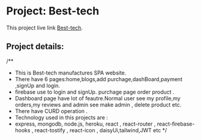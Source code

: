 # Project: Best-tech

This project live link [Best-tech](https://github.com/facebook/create-react-app).

## Project details:

/**
* This is Best-tech manufactures SPA website.
* There have 6 pages:home,blogs,add purchage,dashBoard,payment ,signUp and login.
* firebase use to login and signUp. purchage page order product .  
* Dashboard page have lot of feautre.Normal user see my profile,my orders,my reviews and admin see make admin , delete product etc.
* There have CURD operation .
* Technology used in this projects are : 
* express, mongodb, node.js, heroku, react , react-router , react-firebase-hooks , react-tostify , react-icon , daisyUi,tailwind,JWT etc
*/



